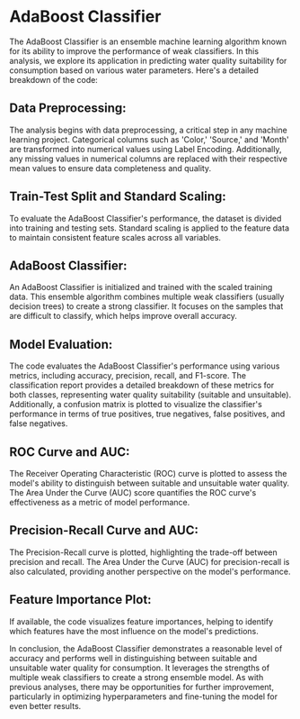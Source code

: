 # AdaBoost Classifier
The AdaBoost Classifier is an ensemble machine learning algorithm known for its ability to improve the performance of weak classifiers. In this analysis, we explore its application in predicting water quality suitability for consumption based on various water parameters. Here's a detailed breakdown of the code:

## Data Preprocessing:
The analysis begins with data preprocessing, a critical step in any machine learning project. Categorical columns such as 'Color,' 'Source,' and 'Month' are transformed into numerical values using Label Encoding. Additionally, any missing values in numerical columns are replaced with their respective mean values to ensure data completeness and quality.

## Train-Test Split and Standard Scaling:
To evaluate the AdaBoost Classifier's performance, the dataset is divided into training and testing sets. Standard scaling is applied to the feature data to maintain consistent feature scales across all variables.

## AdaBoost Classifier:
An AdaBoost Classifier is initialized and trained with the scaled training data. This ensemble algorithm combines multiple weak classifiers (usually decision trees) to create a strong classifier. It focuses on the samples that are difficult to classify, which helps improve overall accuracy.

## Model Evaluation:
The code evaluates the AdaBoost Classifier's performance using various metrics, including accuracy, precision, recall, and F1-score. The classification report provides a detailed breakdown of these metrics for both classes, representing water quality suitability (suitable and unsuitable). Additionally, a confusion matrix is plotted to visualize the classifier's performance in terms of true positives, true negatives, false positives, and false negatives.

## ROC Curve and AUC:
The Receiver Operating Characteristic (ROC) curve is plotted to assess the model's ability to distinguish between suitable and unsuitable water quality. The Area Under the Curve (AUC) score quantifies the ROC curve's effectiveness as a metric of model performance.

## Precision-Recall Curve and AUC:
The Precision-Recall curve is plotted, highlighting the trade-off between precision and recall. The Area Under the Curve (AUC) for precision-recall is also calculated, providing another perspective on the model's performance.

## Feature Importance Plot:
If available, the code visualizes feature importances, helping to identify which features have the most influence on the model's predictions.

In conclusion, the AdaBoost Classifier demonstrates a reasonable level of accuracy and performs well in distinguishing between suitable and unsuitable water quality for consumption. It leverages the strengths of multiple weak classifiers to create a strong ensemble model. As with previous analyses, there may be opportunities for further improvement, particularly in optimizing hyperparameters and fine-tuning the model for even better results.
